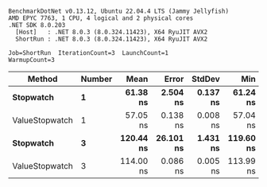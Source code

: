 ```

BenchmarkDotNet v0.13.12, Ubuntu 22.04.4 LTS (Jammy Jellyfish)
AMD EPYC 7763, 1 CPU, 4 logical and 2 physical cores
.NET SDK 8.0.203
  [Host]   : .NET 8.0.3 (8.0.324.11423), X64 RyuJIT AVX2
  ShortRun : .NET 8.0.3 (8.0.324.11423), X64 RyuJIT AVX2

Job=ShortRun  IterationCount=3  LaunchCount=1  
WarmupCount=3  

```
| Method         | Number | Mean      | Error     | StdDev   | Min       | Max       | Gen0   | Allocated |
|--------------- |------- |----------:|----------:|---------:|----------:|----------:|-------:|----------:|
| **Stopwatch**      | **1**      |  **61.38 ns** |  **2.504 ns** | **0.137 ns** |  **61.24 ns** |  **61.51 ns** | **0.0005** |      **40 B** |
| ValueStopwatch | 1      |  57.05 ns |  0.138 ns | 0.008 ns |  57.04 ns |  57.06 ns |      - |         - |
| **Stopwatch**      | **3**      | **120.44 ns** | **26.101 ns** | **1.431 ns** | **119.60 ns** | **122.09 ns** | **0.0005** |      **40 B** |
| ValueStopwatch | 3      | 114.00 ns |  0.086 ns | 0.005 ns | 113.99 ns | 114.00 ns |      - |         - |
